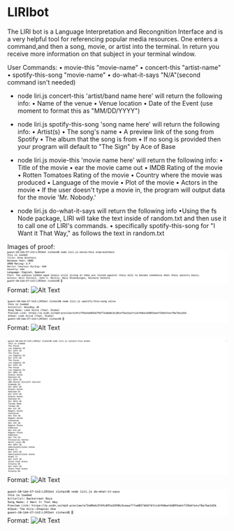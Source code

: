 # LIRIbot
The LIRI bot is a Language Interpretation and Recongnition Interface and is a very helpful tool for referencing popular media resources. One enters a command,and then a song, movie, or artist into the terminal. In return you receive more information on that subject in your terminal window.

User Commands:
    • movie-this "movie-name"
    • concert-this "artist-name"
    • spotify-this-song "movie-name"
    • do-what-it-says "N/A"(second command isn't needed)

* node liri.js concert-this 'artist/band name here' will return the following info:
    • Name of the venue
    • Venue location
    • Date of the Event (use moment to format this as "MM/DD/YYYY")

* node liri.js spotify-this-song 'song name here' will return the following info:
    • Artist(s)
    • The song's name
    • A preview link of the song from Spotify
    • The album that the song is from
    • If no song is provided then your program will default to "The Sign" by Ace of Base

* node liri.js movie-this 'movie name here' will return the following info:
    • Title of the movie
    • ear the movie came out
    • IMDB Rating of the movie
    • Rotten Tomatoes Rating of the movie
    • Country where the movie was produced
    • Language of the movie
    • Plot of the movie
    • Actors in the movie
    • If the user doesn't type a movie in, the program will output data for the movie 'Mr. Nobody.'
* node liri.js do-what-it-says will return the following info
    •Using the fs Node package, LIRI will take the text inside of random.txt and then use it to call one of LIRI's commands.
    • specifically spotify-this-song for "I Want it That Way," as follows the text in random.txt

Images of proof:
![movie-this](/images/mvth.jpg)
Format: ![Alt Text](url)


![spotfy-this-song](/images/st.jpg)
Format: ![Alt Text](url)


![concert-this](/images/ct.jpg)
Format: ![Alt Text](url)


![do-what-it-says](images/dwit.jpg)
Format: ![Alt Text](url)






